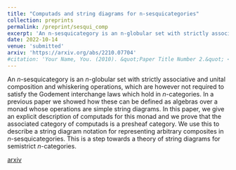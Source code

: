 ```yaml
---
title: "Computads and string diagrams for n-sesquicategories"
collection: preprints
permalink: /preprint/sesqui_comp
excerpt: 'An n-sesquicategory is an n-globular set with strictly associative and unital composition and whiskering operations, which are however not required to satisfy the Godement interchange laws which hold in n-categories. In a previous [paper](https://arxiv.org/abs/2202.09293) we showed how these can be defined as algebras over a monad whose operations are simple string diagrams. In this paper, we give an explicit description of computads for this monad and we prove that the associated category of computads is a presheaf category. We use this to describe a string diagram notation for representing arbitrary composites in n-sesquicategories. This is a step towards a theory of string diagrams for semistrict n-categories.'
date: 2022-10-14
venue: 'submitted'
arxiv: 'https://arxiv.org/abs/2210.07704'
#citation: 'Your Name, You. (2010). &quot;Paper Title Number 2.&quot; <i>Journal 1</i>. 1(2).'
---
```

An $n$-sesquicategory is an $n$-globular set with strictly associative and unital composition and whiskering operations, which are however not required to satisfy the Godement interchange laws which hold in $n$-categories. In a previous paper we showed how these can be defined as algebras over a monad whose operations are simple string diagrams. In this paper, we give an explicit description of computads for this monad and we prove that the associated category of computads is a presheaf category. We use this to describe a string diagram notation for representing arbitrary composites in $n$-sesquicategories. This is a step towards a theory of string diagrams for semistrict $n$-categories.

[arxiv](https://arxiv.org/abs/2210.07704)









